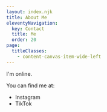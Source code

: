 ```yaml
---
layout: index.njk
title: About Me
eleventyNavigation:
  key: Contact
  title: Me
  order: 20
page:
  titleClasses:
    - content-canvas-item-wide-left
---
```


I'm online.

You can find me at:

- Instagram
- TikTok
